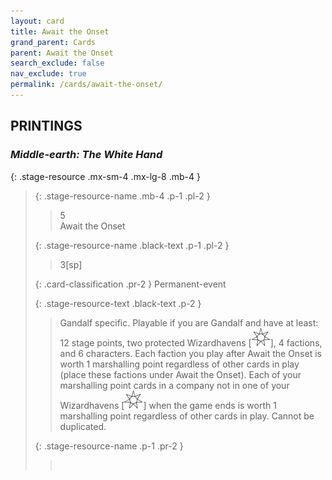 ```yaml
---
layout: card
title: Await the Onset
grand_parent: Cards
parent: Await the Onset
search_exclude: false
nav_exclude: true
permalink: /cards/await-the-onset/
---
```


## PRINTINGS


### _Middle-earth: The White Hand_

{: .stage-resource .mx-sm-4 .mx-lg-8 .mb-4 }
> {: .stage-resource-name .mb-4 .p-1 .pl-2 }
> > <div class="card-mp">5</div>
> > <div class="card-name">Await the Onset</div>
>
> {: .stage-resource-name .black-text .p-1 .pl-2 }
> > 3[sp]
>
> {: .card-classification .pr-2 }
> Permanent-event
>
> {: .stage-resource-text .black-text .p-2 }
> > Gandalf specific. Playable if you are Gandalf and have at least: 12 stage points, two protected Wizardhavens \[![](/assets/images/free-haven.svg)], 4 factions, and 6 characters. Each faction you play after Await the Onset is worth 1 marshalling point regardless of other cards in play (place these factions under Await the Onset). Each of your marshalling point cards in a company not in one of your Wizardhavens \[![](/assets/images/free-haven.svg)] when the game ends is worth 1 marshalling point regardless of other cards in play. Cannot be duplicated.  
> 
> {: .stage-resource-name .p-1 .pr-2 }
> > <div class="card-shield"></div>
> > <div class="card-corruption">&nbsp;</div>
